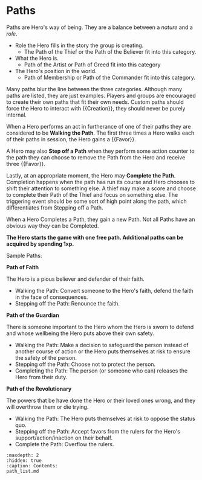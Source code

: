 # Paths

Paths are Hero's way of being.  They are a balance between
a *nature* and a *role*.  

* Role the 
Hero fills in the story the group is creating.
    * The Path of the Thief or the 
    Path of the Believer fit into 
    this category.  
* What the 
Hero is. 
    * Path of the Artist or Path of Greed fit 
    into this category
* The Hero's position in the world.
    * Path of Membership or Path of the Commander fit
    into this category.

Many paths blur the line between the three categories.
Although many paths are listed, they are just examples.
Players and groups are encouraged to create their own 
paths that fit their own needs. Custom paths should 
force the Hero to interact with {{Creation}}, they should
never be purely internal.

When a Hero performs an act in furtherance of one of 
their paths they are considered to be **Walking the Path**.
The first three times a Hero walks each of their paths in
session, the Hero gains a {{Favor}}.

A Hero may also **Step off a Path** when they perform some
action counter to the path they can choose to remove the 
Path from the Hero and receive three {{Favor}}.

Lastly, at an appropriate moment, the Hero may **Complete the Path**.
Completion happens when the path has run its course and 
Hero chooses to shift their attention to something else.
A thief may make a score and choose to complete their 
Path of the Thief and focus on something else. 
The triggering event should be some sort of high point
along the path, which differentiates from Stepping off a Path.

When a Hero Completes a Path, they gain a new Path. 
Not all Paths have an obvious way they can be Completed.

**The Hero starts the game with 
one free path.  Additional paths can be acquired by 
spending 1xp.**

Sample Paths:

**Path of Faith**

The Hero is a pious believer and defender
of their faith.

* Walking the Path: Convert someone to the Hero's faith, 
defend the faith in the face of consequences.
* Stepping off the Path: Renounce the faith.

**Path of the Guardian**

There is someone important to the Hero
whom the Hero is sworn to defend 
and whose wellbeing the Hero
puts above their own safety.

* Walking the Path: Make a decision to 
safeguard the person instead of another 
course of action or the Hero puts themselves
at risk to ensure the safety of the person.
* Stepping off the Path: Choose not to protect the person.
* Completing the Path: The person 
(or someone who can) releases the Hero from 
their duty.

**Path of the Revolutionary**

The powers that be have done the Hero or their loved ones
wrong, and they will overthrow them or die
trying.

* Walking the Path: The Hero puts themselves at risk to oppose
the status quo.
* Stepping off the Path: Accept favors from the rulers for the Hero's
support/action/inaction on their behalf.
* Complete the Path: Overflow the rulers.

```{toctree}
:maxdepth: 2
:hidden: true
:caption: Contents:
path_list.md
```